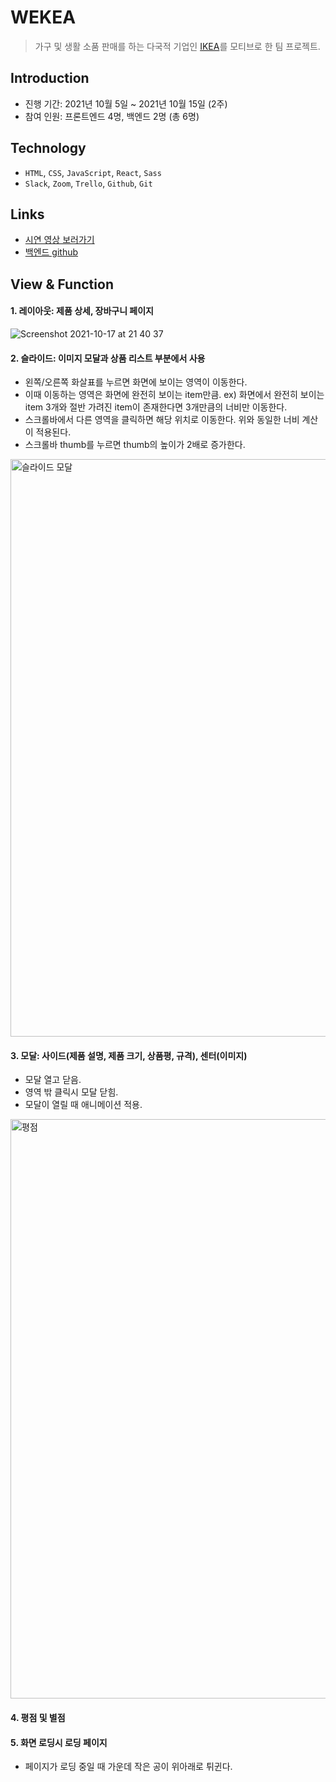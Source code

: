 # WEKEA
> 가구 및 생활 소품 판매를 하는 다국적 기업인 [IKEA](https://www.ikea.com/kr/ko/)를 모티브로 한 팀 프로젝트.

## Introduction
- 진행 기간: 2021년 10월 5일 ~ 2021년 10월 15일 (2주)
- 참여 인원: 프론트엔드 4명, 백엔드 2명 (총 6명)

## Technology
- `HTML`, `CSS`, `JavaScript`, `React`, `Sass`
- `Slack`, `Zoom`, `Trello`, `Github`, `Git`

## Links
- [시연 영상 보러가기](https://youtu.be/T7oaFLtjy6U)
- [백엔드 github](https://github.com/wecode-bootcamp-korea/25-1st-WEKEA-backend.git)

## View & Function
#### 1. 레이아웃: 제품 상세, 장바구니 페이지
![Screenshot 2021-10-17 at 21 40 37](https://user-images.githubusercontent.com/40952119/146351510-1c113a91-9b0b-4c4a-985c-28c5b4797e55.jpg)


#### 2. 슬라이드: 이미지 모달과 상품 리스트 부분에서 사용
- 왼쪽/오른쪽 화살표를 누르면 화면에 보이는 영역이 이동한다.
- 이때 이동하는 영역은 화면에 완전히 보이는 item만큼.
  ex) 화면에서 완전히 보이는 item 3개와 절반 가려진 item이 존재한다면 3개만큼의 너비만 이동한다.
- 스크롤바에서 다른 영역을 클릭하면 해당 위치로 이동한다. 위와 동일한 너비 계산이 적용된다.
- 스크롤바 thumb를 누르면 thumb의 높이가 2배로 증가한다.
<img width="924" alt="슬라이드 모달" src="https://user-images.githubusercontent.com/40952119/146351462-3c262b19-01ab-47ac-8851-8808779683b4.png">

#### 3. 모달: 사이드(제품 설명, 제품 크기, 상품평, 규격), 센터(이미지)
- 모달 열고 닫음.
- 영역 밖 클릭시 모달 닫힘.
- 모달이 열릴 때 애니메이션 적용.
<img width="927" alt="평점" src="https://user-images.githubusercontent.com/40952119/146352909-51994b4f-a9a1-48e2-b548-9ee87e959c94.png">

#### 4. 평점 및 별점
#### 5. 화면 로딩시 로딩 페이지
- 페이지가 로딩 중일 때 가운데 작은 공이 위아래로 튀귄다.
